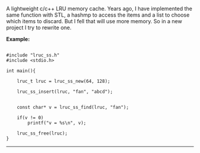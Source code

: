 A lightweight c/c++ LRU memory cache. Years ago, I have implemented the same function with STL, a hashmp to access the items and a list to choose which items to discard. But I fell that will use more memory. So in a new project I try to rewrite one.

**Example:**
```

#include "lruc_ss.h"
#include <stdio.h>

int main(){

    lruc_t lruc = lruc_ss_new(64, 128);

    lruc_ss_insert(lruc, "fan", "abcd");


    const char* v = lruc_ss_find(lruc, "fan");

    if(v != 0)
        printf("v = %s\n", v);

    lruc_ss_free(lruc);
}

```



---
